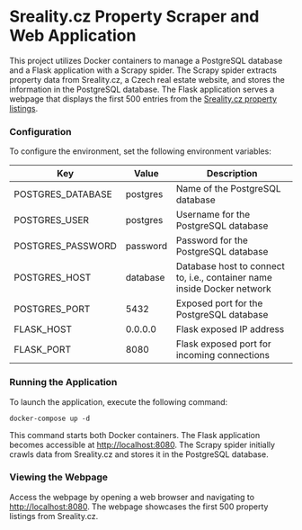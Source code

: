 # Sreality.cz Property Scraper and Web Application

This project utilizes Docker containers to manage a PostgreSQL database and a Flask application with a Scrapy spider. The Scrapy spider extracts property data from Sreality.cz, a Czech real estate website, and stores the information in the PostgreSQL database. The Flask application serves a webpage that displays the first 500 entries from the [Sreality.cz property listings](https://www.sreality.cz/hledani/prodej/byty).

### Configuration

To configure the environment, set the following environment variables:

| Key | Value | Description |
| ---- | ---- | ---- |
| POSTGRES_DATABASE | postgres | Name of the PostgreSQL database |
| POSTGRES_USER | postgres | Username for the PostgreSQL database |
| POSTGRES_PASSWORD | password | Password for the PostgreSQL database |
| POSTGRES_HOST | database | Database host to connect to, i.e., container name inside Docker network |
| POSTGRES_PORT | 5432 | Exposed port for the PostgreSQL database |
| FLASK_HOST | 0.0.0.0 | Flask exposed IP address |
| FLASK_PORT | 8080 | Flask exposed port for incoming connections |

### Running the Application

To launch the application, execute the following command: 

`docker-compose up -d`

This command starts both Docker containers. The Flask application becomes accessible at [http://localhost:8080](http://localhost:8080). The Scrapy spider initially crawls data from Sreality.cz and stores it in the PostgreSQL database.

### Viewing the Webpage

Access the webpage by opening a web browser and navigating to [http://localhost:8080](http://localhost:8080). The webpage showcases the first 500 property listings from Sreality.cz.